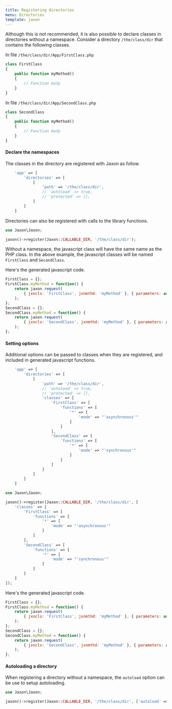 ```yaml
---
title: Registering directories
menu: Directories
template: jaxon
---
```


Although this is not recommended, it is also possible to declare classes in directories without a namespace.
Consider a directory `/the/class/dir` that contains the following classes.

In file `/the/class/dir/App/FirstClass.php`

```php
class FirstClass
{
    public function myMethod()
    {
        // Function body
    }
}
```

In file `/the/class/dir/App/SecondClass.php`

```php
class SecondClass
{
    public function myMethod()
    {
        // Function body
    }
}
```

#### Declare the namespaces

The classes in the directory are registered with Jaxon as follow.

```php
    'app' => [
        'directories' => [
            [
                'path' => '/the/class/dir',
                // 'autoload' => true,
                // 'protected' => [],
            ]
        ]
    ]
```

Directories can also be registered with calls to the library functions.

```php
use Jaxon\Jaxon;

jaxon()->register(Jaxon::CALLABLE_DIR, '/the/class/dir');
```

Without a namespace, the javascript class will have the same name as the PHP class.
In the above example, the javascript classes will be named `FirstClass` and  `SecondClass`.

Here's the generated javascript code.

```js
FirstClass = {};
FirstClass.myMethod = function() {
    return jaxon.request(
        { jxncls: 'FirstClass', jxnmthd: 'myMethod' }, { parameters: arguments }
    );
};
SecondClass = {};
SecondClass.myMethod = function() {
    return jaxon.request(
        { jxncls: 'SecondClass', jxnmthd: 'myMethod' }, { parameters: arguments }
    );
};
```

#### Setting options

Additional options can be passed to classes when they are registered, and included in generated javascript functions.

```php
    'app' => [
        'directories' => [
            [
                'path' => '/the/class/dir',
                // 'autoload' => true,
                // 'protected' => [],
                'classes' => [
                    'FirstClass' => [
                        'functions' => [
                            '*' => [
                                'mode' => "'asynchronous'"
                            ]
                        ]
                    ],
                    'SecondClass' => [
                        'functions' => [
                            '*' => [
                                'mode' => "'synchronous'"
                            ]
                        ]
                    ]
                ]
            ]
        ]
    ]
```

```php
use Jaxon\Jaxon;

jaxon()->register(Jaxon::CALLABLE_DIR, '/the/class/dir', [
    'classes' => [
        'FirstClass' => [
            'functions' => [
                '*' => [
                    'mode' => "'asynchronous'"
                ]
            ]
        ],
        'SecondClass' => [
            'functions' => [
                '*' => [
                    'mode' => "'synchronous'"
                ]
            ]
        ]
    ]
]);
```

Here's the generated javascript code.

```js
FirstClass = {};
FirstClass.myMethod = function() {
    return jaxon.request(
        { jxncls: 'FirstClass', jxnmthd: 'myMethod' }, { parameters: arguments, mode: 'asynchronous' }
    );
};
SecondClass = {};
SecondClass.myMethod = function() {
    return jaxon.request(
        { jxncls: 'SecondClass', jxnmthd: 'myMethod' }, { parameters: arguments, mode: 'synchronous' }
    );
};
```

#### Autoloading a directory

When registering a directory without a namespace, the `autoload` option can be use to setup autoloading.

```php
use Jaxon\Jaxon;

jaxon()->register(Jaxon::CALLABLE_DIR, '/the/class/dir', ['autoload' => true]);
```

